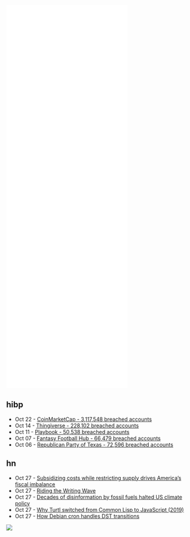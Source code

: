 ![Metrics](https://raw.githubusercontent.com/phixion/phixion/master/metrics.svg)

## hibp

<!--
for https://github.com/phixion/phixion/blob/main/.github/workflows/feeds.yml
-->
<!--START_SECTION:haveibeenpwnd-->
- Oct 22 - [CoinMarketCap - 3,117,548 breached accounts](https://haveibeenpwned.com/PwnedWebsites#CoinMarketCap)
- Oct 14 - [Thingiverse - 228,102 breached accounts](https://haveibeenpwned.com/PwnedWebsites#Thingiverse)
- Oct 11 - [Playbook - 50,538 breached accounts](https://haveibeenpwned.com/PwnedWebsites#Playbook)
- Oct 07 - [Fantasy Football Hub - 66,479 breached accounts](https://haveibeenpwned.com/PwnedWebsites#FantasyFootballHub)
- Oct 06 - [Republican Party of Texas - 72,596 breached accounts](https://haveibeenpwned.com/PwnedWebsites#RepublicanPartyOfTexas)
<!--END_SECTION:haveibeenpwnd-->

## hn

<!--
for https://github.com/phixion/phixion/blob/main/.github/workflows/feeds.yml
-->
<!--START_SECTION:hn-->
- Oct 27 - [Subsidizing costs while restricting supply drives America’s fiscal imbalance](https://www.niskanencenter.org/cost-disease-socialism-how-subsidizing-costs-while-restricting-supply-drives-americas-fiscal-imbalance/)
- Oct 27 - [Riding the Writing Wave](https://perell.com/essay/writing/)
- Oct 27 - [Decades of disinformation by fossil fuels halted US climate policy](https://www.npr.org/2021/10/27/1047583610/once-again-the-u-s-has-failed-to-take-sweeping-climate-action-heres-why)
- Oct 27 - [Why Turtl switched from Common Lisp to JavaScript (2019)](https://lisp-journey.gitlab.io/blog/why-turtl-switched-from-lisp-to-js/)
- Oct 27 - [How Debian cron handles DST transitions](https://blog.healthchecks.io/2021/10/how-debian-cron-handles-dst-transitions/)
<!--END_SECTION:hn-->

<!--
for https://yhype.me
-->
![](https://hit.yhype.me/github/profile?user_id=13013670)
